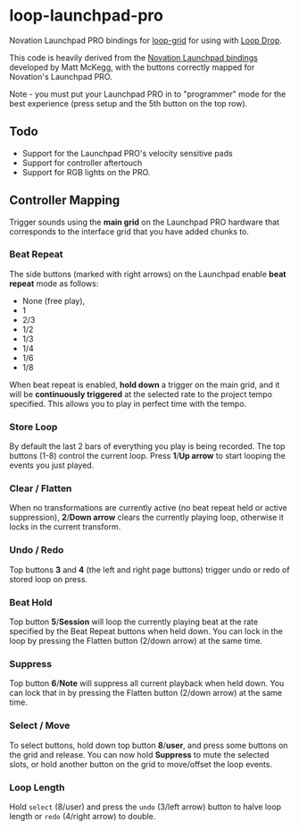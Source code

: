 loop-launchpad-pro
===

Novation Launchpad PRO bindings for
[loop-grid](https://github.com/mmckegg/loop-grid) for using with
[Loop Drop](http://loopjs.com).

This code is heavily derived from the
[Novation Launchpad bindings](https://github.com/loopjs/loop-launchpad)
developed by Matt McKegg, with the buttons correctly mapped for
Novation's Launchpad PRO.

Note - you must put your Launchpad PRO in to "programmer" mode for the
best experience (press setup and the 5th button on the top row).

## Todo

- Support for the Launchpad PRO's velocity sensitive pads
- Support for controller aftertouch
- Support for RGB lights on the PRO.

## Controller Mapping

Trigger sounds using the **main grid** on the Launchpad PRO hardware that
corresponds to the interface grid that you have added chunks to.

### Beat Repeat

The side buttons (marked with right arrows) on the Launchpad enable
**beat repeat** mode as follows:

  - None (free play),
  - 1
  - 2/3
  - 1/2
  - 1/3
  - 1/4
  - 1/6
  - 1/8

When beat repeat is enabled, **hold down** a trigger on the main grid,
and it will be **continuously triggered** at the selected rate to the
project tempo specified. This allows you to play in perfect time with
the tempo.

### Store Loop

By default the last 2 bars of everything you play is being
recorded. The top buttons (1-8) control the current loop. Press
**1**/**Up arrow** to start looping the events you just played.

### Clear / Flatten

When no transformations are currently active (no beat repeat held or
active suppression), **2**/**Down arrow** clears the currently playing
loop, otherwise it locks in the current transform.

### Undo / Redo

Top buttons **3** and **4** (the left and right page buttons) trigger
undo or redo of stored loop on press.

### Beat Hold

Top button **5**/**Session** will loop the currently playing beat at
the rate specified by the Beat Repeat buttons when held down. You can
lock in the loop by pressing the Flatten button (2/down arrow) at the
same time.

### Suppress

Top button **6**/**Note** will suppress all current playback when held
down. You can lock that in by pressing the Flatten button (2/down arrow) at
the same time.

### Select / Move

To select buttons, hold down top button **8**/**user**, and press some
buttons on the grid and release. You can now hold **Suppress** to mute
the selected slots, or hold another button on the grid to move/offset
the loop events.

### Loop Length

Hold `select` (8/user) and press the `undo` (3/left arrow) button to
halve loop length or `redo` (4/right arrow) to double.
